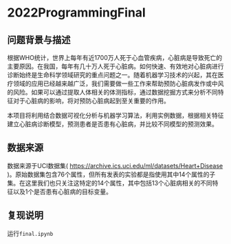 # 2022ProgrammingFinal

## 问题背景与描述

根据WHO统计，世界上每年有近1700万人死于心血管疾病，心脏病是导致死亡的主要原因。在我国，每年有几十万人死于心脏病。如何快速、有效地对心脏病进行诊断始终是生命科学领域研究的重点问题之一。随着机器学习技术的兴起，其在医疗领域的应用已经越来越广泛，我们需要做一些工作来帮助预防心脏病发作或中风的风险。如果可以通过提取人体相关的体测指标，通过数据挖掘方式来分析不同特征对于心脏病的影响，将对预防心脏病起到至关重要的作用。

本项目将利用结合数据可视化分析与机器学习算法，利用实例数据，根据相关特征建立心脏病诊断模型，预测患者是否患有心脏病，并比较不同模型的预测效果。

## 数据来源

数据来源于UCI数据集( https://archive.ics.uci.edu/ml/datasets/Heart+Disease )。原始数据集包含76个属性，但所有发表的实验都是指使用其中14个属性的子集。在这里我们也只关注这特定的14个属性，其中包括13个心脏病相关的不同特征以及1个是否患有心脏病的目标变量。

## 复现说明

运行`final.ipynb`
